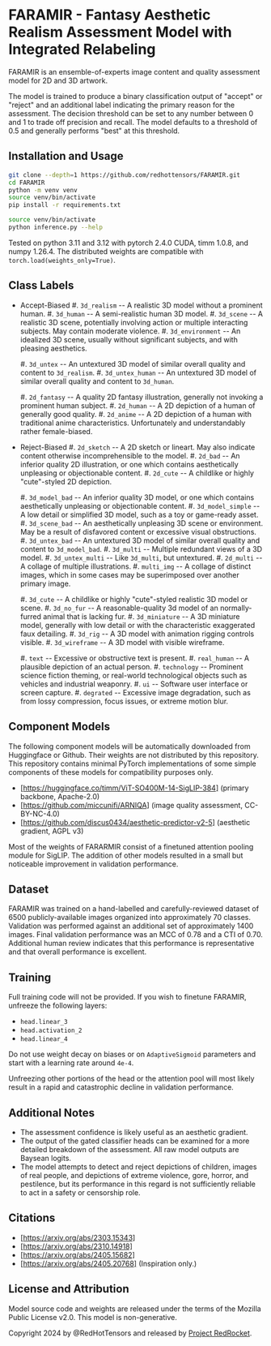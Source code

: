 # FARAMIR - Fantasy Aesthetic Realism Assessment Model with Integrated Relabeling
FARAMIR is an ensemble-of-experts image content and quality assessment model for 2D and 3D artwork.

The model is trained to produce a binary classification output of "accept" or "reject" and an
additional label indicating the primary reason for the assessment. The decision threshold can be set
to any number between 0 and 1 to trade off precision and recall. The model defaults to a threshold
of 0.5 and generally performs "best" at this threshold.

## Installation and Usage
```sh
git clone --depth=1 https://github.com/redhottensors/FARAMIR.git
cd FARAMIR
python -m venv venv
source venv/bin/activate
pip install -r requirements.txt

source venv/bin/activate
python inference.py --help
```
Tested on python 3.11 and 3.12 with pytorch 2.4.0 CUDA, timm 1.0.8, and numpy 1.26.4. The
distributed weights are compatible with ``torch.load(weights_only=True)``.

## Class Labels
- Accept-Biased
  #. ``3d_realism`` -- A realistic 3D model without a prominent human.
  #. ``3d_human`` -- A semi-realistic human 3D model.
  #. ``3d_scene`` -- A realistic 3D scene, potentially involving action or multiple interacting
     subjects. May contain moderate violence.
  #. ``3d_environment`` -- An idealized 3D scene, usually without significant subjects, and with
     pleasing aesthetics.

  #. ``3d_untex`` -- An untextured 3D model of similar overall quality and content to ``3d_realism``.
  #. ``3d_untex_human`` -- An untextured 3D model of similar overall quality and content to
     ``3d_human``.

  #. ``2d_fantasy`` -- A quality 2D fantasy illustration, generally not invoking a prominent human
     subject.
  #. ``2d_human`` -- A 2D depiction of a human of generally good quality.
  #. ``2d_anime`` -- A 2D depiction of a human with traditional anime characteristics. Unfortunately
     and understandably rather female-biased.

- Reject-Biased
  #. ``2d_sketch`` -- A 2D sketch or lineart. May also indicate content otherwise incomprehensible
     to the model.
  #. ``2d_bad`` -- An inferior quality 2D illustration, or one which contains aesthetically
     unpleasing or objectionable content.
  #. ``2d_cute`` -- A childlike or highly "cute"-styled 2D depiction.

  #. ``3d_model_bad`` -- An inferior quality 3D model, or one which contains aesthetically
     unpleasing or objectionable content.
  #. ``3d_model_simple`` -- A low detail or simplified 3D model, such as a toy or game-ready asset.
  #. ``3d_scene_bad`` -- An aesthetically unpleasing 3D scene or environment. May be a result of
     disfavored content or excessive visual obstructions.
  #. ``3d_untex_bad`` -- An untextured 3D model of similar overall quality and content to
     ``3d_model_bad``.
  #. ``3d_multi`` -- Multiple redundant views of a 3D model.
  #. ``3d_untex_multi`` -- Like ``3d_multi``, but untextured.
  #. ``2d_multi`` -- A collage of multiple illustrations.
  #. ``multi_img`` -- A collage of distinct images, which in some cases may be superimposed over
     another primary image.

  #. ``3d_cute`` -- A childlike or highly "cute"-styled realistic 3D model or scene.
  #. ``3d_no_fur`` -- A reasonable-quality 3d model of an normally-furred animal that is lacking
     fur.
  #. ``3d_miniature`` -- A 3D miniature model, generally with low detail or with the characteristic
     exaggerated faux detailing.
  #. ``3d_rig`` -- A 3D model with animation rigging controls visible.
  #. ``3d_wireframe`` -- A 3D model with visible wireframe.

  #. ``text`` -- Excessive or obstructive text is present.
  #. ``real_human`` -- A plausible depiction of an actual person.
  #. ``technology`` -- Prominent science fiction theming, or real-world technological objects such
     as vehicles and industrial weaponry.
  #. ``ui`` -- Software user interface or screen capture.
  #. ``degrated`` -- Excessive image degradation, such as from lossy compression, focus issues, or
     extreme motion blur.

## Component Models
The following component models will be automatically downloaded from Huggingface or Github. Their
weights are not distributed by this repository. This repository contains minimal PyTorch
implementations of some simple components of these models for compatibility purposes only.

- [https://huggingface.co/timm/ViT-SO400M-14-SigLIP-384] (primary backbone, Apache-2.0)
- [https://github.com/miccunifi/ARNIQA] (image quality assessment, CC-BY-NC-4.0)
- [https://github.com/discus0434/aesthetic-predictor-v2-5] (aesthetic gradient, AGPL v3)

Most of the weights of FARARMIR consist of a finetuned attention pooling module for SigLIP. The
addition of other models resulted in a small but noticeable improvement in validation performance.

## Dataset
FARAMIR was trained on a hand-labelled and carefully-reviewed dataset of 6500 publicly-available
images organized into approximately 70 classes. Validation was performed against an additional set
of approximately 1400 images. Final validation performance was an MCC of 0.78 and a CTI of 0.70.
Additional human review indicates that this performance is representative and that overall
performance is excellent.

## Training
Full training code will not be provided. If you wish to finetune FARAMIR, unfreeze the following
layers:

- ``head.linear_3``
- ``head.activation_2``
- ``head.linear_4``

Do not use weight decay on biases or on ``AdaptiveSigmoid`` parameters and start with a learning
rate around ``4e-4``.

Unfreezing other portions of the head or the attention pool will most likely result in a rapid and
catastrophic decline in validation performance.

## Additional Notes
- The assessment confidence is likely useful as an aesthetic gradient.
- The output of the gated classifier heads can be examined for a more detailed breakdown of the
  assessment. All raw model outputs are Baysean logits.
- The model attempts to detect and reject depictions of children, images of real people, and
  depictions of extreme violence, gore, horror, and pestilence, but its performance in this regard
  is not sufficiently reliable to act in a safety or censorship role.

## Citations
- [https://arxiv.org/abs/2303.15343]
- [https://arxiv.org/abs/2310.14918]
- [https://arxiv.org/abs/2405.15682]
- [https://arxiv.org/abs/2405.20768] (Inspiration only.)

## License and Attribution
Model source code and weights are released under the terms of the Mozilla Public License v2.0. This
model is non-generative.

Copyright 2024 by @RedHotTensors and released by
[Project RedRocket](https://huggingface.co/RedRocket).
